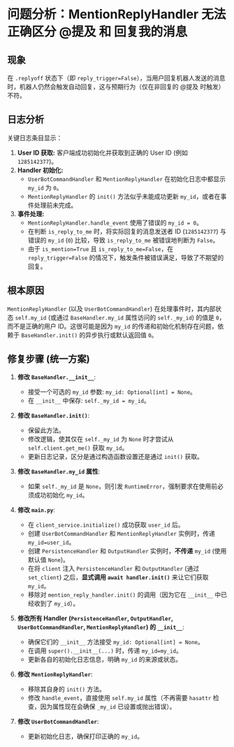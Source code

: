 # 问题分析：MentionReplyHandler 无法正确区分 @提及 和 回复我的消息

## 现象

在 `.replyoff` 状态下（即 `reply_trigger=False`），当用户回复机器人发送的消息时，机器人仍然会触发自动回复，这与预期行为（仅在非回复的 @提及 时触发）不符。

## 日志分析

关键日志条目显示：

1.  **User ID 获取:** 客户端成功初始化并获取到正确的 User ID (例如 `1285142377`)。
2.  **Handler 初始化:**
    *   `UserBotCommandHandler` 和 `MentionReplyHandler` 在初始化日志中都显示 `my_id` 为 `0`。
    *   `MentionReplyHandler` 的 `init()` 方法似乎未能成功更新 `my_id`，或者在事件处理前未完成。
3.  **事件处理:**
    *   `MentionReplyHandler.handle_event` 使用了错误的 `my_id = 0`。
    *   在判断 `is_reply_to_me` 时，将实际回复的消息发送者 ID (`1285142377`) 与错误的 `my_id` (`0`) 比较，导致 `is_reply_to_me` 被错误地判断为 `False`。
    *   由于 `is_mention=True` 且 `is_reply_to_me=False`，在 `reply_trigger=False` 的情况下，触发条件被错误满足，导致了不期望的回复。

## 根本原因

`MentionReplyHandler` (以及 `UserBotCommandHandler`) 在处理事件时，其内部状态 `self.my_id` (或通过 `BaseHandler.my_id` 属性访问的 `self._my_id`) 的值是 `0`，而不是正确的用户 ID。这很可能是因为 `my_id` 的传递和初始化机制存在问题，依赖于 `BaseHandler.init()` 的异步执行或默认返回值 `0`。

## 修复步骤 (统一方案)

1.  **修改 `BaseHandler.__init__`**:
    *   接受一个可选的 `my_id` 参数: `my_id: Optional[int] = None`。
    *   在 `__init__` 中保存: `self._my_id = my_id`。

2.  **修改 `BaseHandler.init()`**:
    *   保留此方法。
    *   修改逻辑，使其仅在 `self._my_id` 为 `None` 时才尝试从 `self.client.get_me()` 获取 `my_id`。
    *   更新日志记录，区分是通过构造函数设置还是通过 `init()` 获取。

3.  **修改 `BaseHandler.my_id` 属性**:
    *   如果 `self._my_id` 是 `None`，则引发 `RuntimeError`，强制要求在使用前必须成功初始化 `my_id`。

4.  **修改 `main.py`**:
    *   在 `client_service.initialize()` 成功获取 `user_id` 后。
    *   创建 `UserBotCommandHandler` 和 `MentionReplyHandler` 实例时，传递 `my_id=user_id`。
    *   创建 `PersistenceHandler` 和 `OutputHandler` 实例时，**不传递** `my_id` (使用默认值 `None`)。
    *   在将 `client` 注入 `PersistenceHandler` 和 `OutputHandler` (通过 `set_client`) 之后，**显式调用 `await handler.init()`** 来让它们获取 `my_id`。
    *   移除对 `mention_reply_handler.init()` 的调用（因为它在 `__init__` 中已经收到了 `my_id`）。

5.  **修改所有 Handler (`PersistenceHandler`, `OutputHandler`, `UserBotCommandHandler`, `MentionReplyHandler`) 的 `__init__`**:
    *   确保它们的 `__init__` 方法接受 `my_id: Optional[int] = None`。
    *   在调用 `super().__init__(...)` 时，传递 `my_id=my_id`。
    *   更新各自的初始化日志信息，明确 `my_id` 的来源或状态。

6.  **修改 `MentionReplyHandler`**:
    *   移除其自身的 `init()` 方法。
    *   修改 `handle_event`，直接使用 `self.my_id` 属性（不再需要 `hasattr` 检查，因为属性现在会确保 `_my_id` 已设置或抛出错误）。

7.  **修改 `UserBotCommandHandler`**:
    *   更新初始化日志，确保打印正确的 `my_id`。
```
